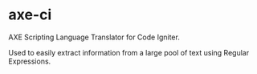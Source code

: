 # axe-ci
AXE Scripting Language Translator for Code Igniter.

Used to easily extract information from a large pool of text using Regular Expressions.

